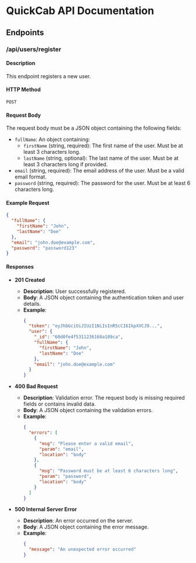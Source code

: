 # QuickCab API Documentation

## Endpoints

### /api/users/register

#### Description

This endpoint registers a new user.

#### HTTP Method

`POST`

#### Request Body

The request body must be a JSON object containing the following fields:

- `fullName`: An object containing:
  - `firstName` (string, required): The first name of the user. Must be at least 3 characters long.
  - `lastName` (string, optional): The last name of the user. Must be at least 3 characters long if provided.
- `email` (string, required): The email address of the user. Must be a valid email format.
- `password` (string, required): The password for the user. Must be at least 6 characters long.

#### Example Request

```json
{
  "fullName": {
    "firstName": "John",
    "lastName": "Doe"
  },
  "email": "john.doe@example.com",
  "password": "password123"
}
```

#### Responses

- **201 Created**

  - **Description**: User successfully registered.
  - **Body**: A JSON object containing the authentication token and user details.
  - **Example**:
    ```json
    {
      "token": "eyJhbGciOiJIUzI1NiIsInR5cCI6IkpXVCJ9...",
      "user": {
        "_id": "60d0fe4f5311236168a109ca",
        "fullName": {
          "firstName": "John",
          "lastName": "Doe"
        },
        "email": "john.doe@example.com"
      }
    }
    ```

- **400 Bad Request**

  - **Description**: Validation error. The request body is missing required fields or contains invalid data.
  - **Body**: A JSON object containing the validation errors.
  - **Example**:
    ```json
    {
      "errors": [
        {
          "msg": "Please enter a valid email",
          "param": "email",
          "location": "body"
        },
        {
          "msg": "Password must be at least 6 characters long",
          "param": "password",
          "location": "body"
        }
      ]
    }
    ```

- **500 Internal Server Error**
  - **Description**: An error occurred on the server.
  - **Body**: A JSON object containing the error message.
  - **Example**:
    ```json
    {
      "message": "An unexpected error occurred"
    }
    ```
